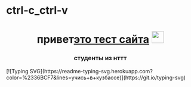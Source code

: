 # ctrl-c_ctrl-v
<h1 align="center">привет<a href="https://dima455689.github.io/ctrl-c_ctrl-v//" target="_blank">это тест сайта</a> 
<img src="https://dima455689.github.io/ctrl-c_ctrl-v/" height="32"/></h1>
<h3 align="center">студенты из нттт</h3>
 <!---Пример кода-->
[![Typing SVG](https://readme-typing-svg.herokuapp.com?color=%2336BCF7&lines=учись+в+кузбассе)](https://git.io/typing-svg)






